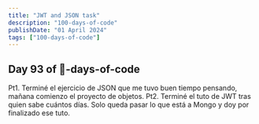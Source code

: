 ```yaml
---
title: "JWT and JSON task"
description: "100-days-of-code"
publishDate: "01 April 2024"
tags: ["100-days-of-code"]
---
```


## Day 93 of 💯-days-of-code

Pt1. Terminé el ejercicio de JSON que me tuvo buen tiempo pensando, mañana comienzo el proyecto de objetos.
Pt2. Terminé el tuto de JWT tras quien sabe cuántos días. Solo queda pasar lo que está a Mongo y doy por finalizado ese tuto.
